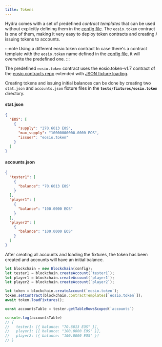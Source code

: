 ```yaml
---
title: Tokens
---
```


Hydra comes with a set of predefined _contract templates_ that can be used without explicitly defining them in the [config file](../cli/config.md).
The `eosio.token` contract is one of them, making it very easy to deploy token contracts and creating / issuing tokens to accounts.

:::note Using a different eosio.token contract
In case there's a contract template with the `eosio.token` name defined in the [config file](../cli/config.md), it will overwrite the predefined one.
:::

The predefined `eosio.token` contract uses the eosio.token-v1.7 contract of the [eosio.contracts repo](https://github.com/EOSIO/eosio.contracts/tree/3cbe918e57781542c1b0b706621c723f2229a1f1/contracts/eosio.token) extended with [JSON fixture loading](./initial-contract-tables.md).

Creating tokens and issuing initial balances can be done by creating two `stat.json` and `accounts.json` fixture files in the **`tests/fixtures/eosio.token`** directory.

#### stat.json

```json
{
  "EOS": [
    {
      "supply": "270.6013 EOS",
      "max_supply": "10000000000.0000 EOS",
      "issuer": "eosio.token"
    }
  ]
}
```

#### accounts.json

```json
{
  "tester1": [
    {
      "balance": "70.6013 EOS"
    }
  ],
  "player1": [
    {
      "balance": "100.0000 EOS"
    }
  ],
  "player2": [
    {
      "balance": "100.0000 EOS"
    }
  ]
}
```

After creating all accounts and loading the fixtures, the token has been created and accounts will have an initial balance.

```js
let blockchain = new Blockchain(config);
let tester1 = blockchain.createAccount(`tester1`);
let player1 = blockchain.createAccount(`player1`);
let player2 = blockchain.createAccount(`player2`);

let token = blockchain.createAccount(`eosio.token`);
token.setContract(blockchain.contractTemplates[`eosio.token`]);
await token.loadFixtures();

const accountsTable = tester.getTableRowsScoped(`accounts`)

console.log(accountsTable)
// {
//   tester1: [{ balance: "70.6013 EOS" }],
//   player1: [{ balance: "100.0000 EOS" }],
//   player2: [{ balance: "100.0000 EOS" }]
// }
```
